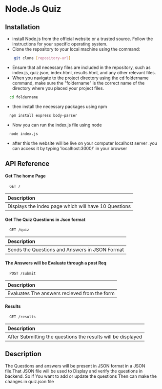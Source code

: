 
# Node.Js Quiz





## Installation

* install Node.js from the official website or a trusted source. Follow the instructions for your specific operating system.
* Clone the repository to your local machine using the command:
```bash
    git clone [repository-url]
```
* Ensure that all necessary files are included in the repository, such as index.js, quiz.json, index.html, results.html, and any other relevant files.
* When you navigate to the project directory using the cd foldername command, make sure the "foldername" is the correct name of the directory where you placed your project files.
```bash
  cd foldername
```
* then install the necessary packages using npm
```bash
  npm install express body-parser
```
* Now you can run the index.js file using node
```bash
  node index.js
```
* after this the website will be live on your computer localhost server .you can access it by typing 'localhost:3000/' in your browser

    
## API Reference

#### Get The home Page

```http
  GET /
```

| Description                |
| :------------------------- |
| Displays the index page which will have 10 Questions|

#### Get The Quiz Questions in Json format

```http
  GET /quiz
```

| Description                |
| :------------------------- |
| Sends the Questions and Answers in JSON Format|


#### The Answers will be Evaluate through a post Req

```http
  POST /submit
```

| Description                |
| :------------------------- |
| Evaluates The answers recieved from the form|



#### Results

```http
  GET /results
```

| Description                |
| :------------------------- |
| After Submitting the questions the results will be displayed|







## Description

The Questions and answers will be present in JSON format in a JSON file.That JSON file will be used to Display and verify the questions in backend.
So if You want to add or update the questions Then can make the changes in quiz.json file




